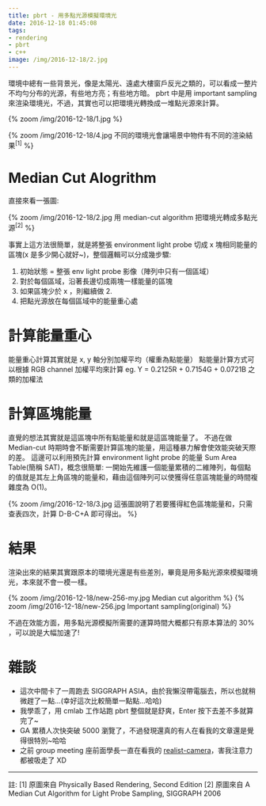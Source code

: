 ```yaml
---
title: pbrt - 用多點光源模擬環境光
date: 2016-12-18 01:45:08
tags:
- rendering
- pbrt
- c++
image: /img/2016-12-18/2.jpg
---
```


環境中總有一些背景光，像是太陽光、遠處大樓窗戶反光之類的，可以看成一整片不均勻分布的光源，有些地方亮；有些地方暗。
pbrt 中是用 important sampling 來渲染環境光，不過，其實也可以把環境光轉換成一堆點光源來計算。

{% zoom /img/2016-12-18/1.jpg %}
<!-- more -->
{% zoom /img/2016-12-18/4.jpg 不同的環境光會讓場景中物件有不同的渲染結果<sup>[1]</sup> %}



# Median Cut Alogrithm

直接來看一張圖:

{% zoom /img/2016-12-18/2.jpg 用 median-cut algorithm 把環境光轉成多點光源<sup>[2]</sup> %}

事實上這方法很簡單，就是將整張 environment light probe 切成 x 塊相同能量的區塊(x 是多少開心就好~)，整個邏輯可以分成幾步驟:

1. 初始狀態 = 整張 env light probe 影像（陣列中只有一個區域）
2. 對於每個區域，沿著長邊切成兩塊一樣能量的區塊
3. 如果區塊少於 x ，則繼續做 2.
4. 把點光源放在每個區域中的能量重心處

# 計算能量重心

能量重心計算其實就是 x, y 軸分別加權平均（權重為點能量）
點能量計算方式可以根據 RGB channel 加權平均來計算
eg. Y = 0.2125R + 0.7154G + 0.0721B 之類的加權法

# 計算區塊能量

直覺的想法其實就是這區塊中所有點能量和就是這區塊能量了。
不過在做 Median-cut 時期時會不斷需要計算區塊的能量，用這種暴力解會使效能突破天際的差。
這邊可以利用預先計算 environment light probe 的能量 Sum Area Table(簡稱 SAT)，概念很簡單:
一開始先維護一個能量累積的二維陣列，每個點的值就是其左上角區塊的能量和，藉由這個陣列可以使獲得任意區塊能量的時間複雜度為 O(1)。

{% zoom /img/2016-12-18/3.jpg 這張圖說明了若要獲得紅色區塊能量和，只需查表四次，計算 D-B-C+A 即可得出。 %}


# 結果

渲染出來的結果其實跟原本的環境光還是有些差別，畢竟是用多點光源來模擬環境光，本來就不會一模一樣。

{% zoom /img/2016-12-18/new-256-my.jpg Median cut algorithm %}
{% zoom /img/2016-12-18/new-256.jpg Important sampling(original) %}

不過在效能方面，用多點光源模擬所需要的運算時間大概都只有原本算法的 30% ，可以說是大幅加速了!

# 雜談

- 這次中間卡了一周跑去 SIGGRAPH ASIA，由於我懶沒帶電腦去，所以也就稍微趕了一點...(幸好這次比較簡單一點點...哈哈)
- 我學乖了，用 cmlab 工作站跑 pbrt 整個就是舒爽，Enter 按下去差不多就算完了~
- GA 累積人次快突破 5000 瀏覽了，不過發現還真的有人在看我的文章還是覺得很特別~哈哈
- 之前 group meeting 座前面學長一直在看我的 [realist-camera](https://ssarcandy.tw/2016/11/09/pbrt-realistic-camera/)，害我注意力都被吸走了 XD

---

註:
[1] 原圖來自 Physically Based Rendering, Second Edition
[2] 原圖來自 A Median Cut Algorithm for Light Probe Sampling, SIGGRAPH 2006